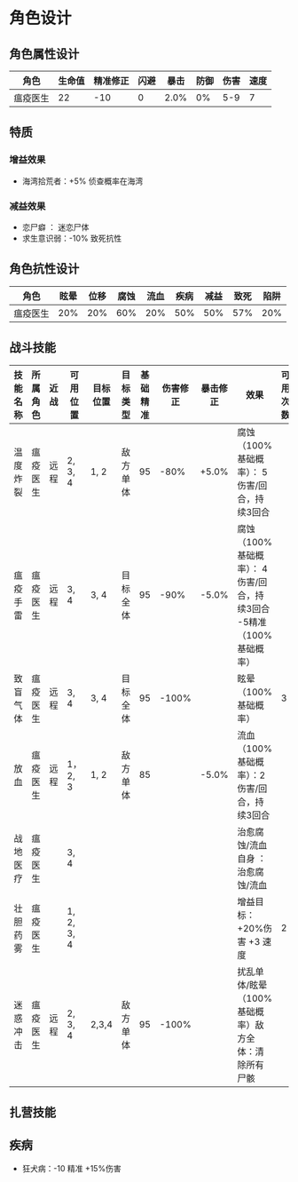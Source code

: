 # 角色设计

## 角色属性设计

| 角色 | 生命值 | 精准修正 | 闪避 | 暴击 | 防御 | 伤害 | 速度 |
| -- | -- | --  | -- | -- | -- | -- | -- |
|瘟疫医生|22|-10|0|2.0%|0%|5-9|7|

## 特质

### 增益效果

- 海湾拾荒者：+5% 侦查概率在海湾

### 减益效果

- 恋尸癖 ： 迷恋尸体
- 求生意识弱：-10% 致死抗性

## 角色抗性设计

| 角色 | 眩晕 | 位移 | 腐蚀 | 流血 | 疾病 | 减益 | 致死 | 陷阱 |
| -- | -- | --  | -- | -- | -- | -- | -- | -- |
|瘟疫医生|20%|20%|60%|20%|50%|50%| 57% | 20% |

## 战斗技能

| 技能名称 | 所属角色 | 近战 | 可用位置 | 目标位置 | 目标类型 | 基础精准 | 伤害修正 | 暴击修正 | 效果 | 可用次数 |
| -- | -- | --  | -- | -- | -- | -- | -- | -- | -- | -- |
| 温度炸裂 | 瘟疫医生 | 远程 | 2, 3, 4 | 1, 2 | 敌方单体 | 95 | -80% | +5.0% | 腐蚀（100%基础概率）： 5伤害/回合，持续3回合|
| 瘟疫手雷 |瘟疫医生|远程|3, 4|3, 4|目标全体|95|-90%|-5.0%|腐蚀（100%基础概率）： 4伤害/回合，持续3回合 -5精准（100%基础概率）|
| 致盲气体 | 瘟疫医生 | 远程 | 3, 4 | 3, 4 | 目标全体 | 95 | -100% |  | 眩晕（100%基础概率）| 3 |
| 放血 | 瘟疫医生 | 远程 | 1，2, 3 | 1, 2 | 敌方单体 | 85 | | -5.0% | 流血（100%基础概率）：2伤害/回合，持续3回合 | |
| 战地医疗 | 瘟疫医生 |  | 3, 4 | | | | | | 治愈腐蚀/流血 自身 ： 治愈腐蚀/流血 |  |
| 壮胆药雾 | 瘟疫医生 | | 1, 2, 3, 4 | | | | | | 增益目标： +20%伤害 +3 速度 | 2 |
| 迷惑冲击 | 瘟疫医生 | 远程 | 2, 3, 4 | 2,3,4 | 敌方单体 | 95 | -100% | | 扰乱单体/眩晕（100%基础概率）敌方全体：清除所有尸骸 | |

## 扎营技能



## 疾病

- 狂犬病：-10 精准 +15%伤害